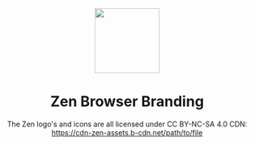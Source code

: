 <div align="center">
<picture>
    <img src="./Main icons/SVG/zen-mantis.svg" width="128px">
</picture>

<h1 align="center">
Zen Browser Branding
</h1>

The Zen logo's and icons are all licensed under CC BY-NC-SA 4.0
CDN: https://cdn-zen-assets.b-cdn.net/path/to/file
</div>
